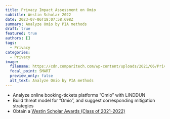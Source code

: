 ```yaml
---
title: Privacy Impact Assessment on Omio
subtitle: Westin Scholar 2022
date: 2023-07-06T18:07:58.698Z
summary: Analyze Omio by PIA methods
draft: true
featured: true
authors: []
tags:
  - Privacy
categories:
  - Privacy
image:
  filename: https://cdn.comparitech.com/wp-content/uploads/2021/06/Privacy-Impact-Assessment.webp
  focal_point: SMART
  preview_only: false
  alt_text: Analyze Omio by PIA methods
---
```

* Analyze online booking-tickets platforms ”Omio” with LINDDUN
* Build threat model for ”Omio”, and suggest corresponding mitigation strategies
* Obtain a [Westin Scholar Awards (Class of 2021-2022)](https://iapp.org/resources/article/westin-scholar-awards/)